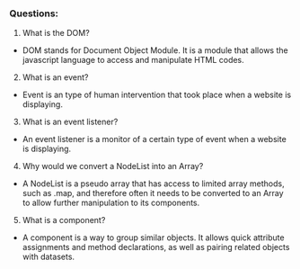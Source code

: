 ### Questions:
1. What is the DOM?
- DOM stands for Document Object Module.  It is a module that allows the javascript language to access and manipulate HTML codes.
2. What is an event?
- Event is an type of human intervention that took place when a website is displaying.
3. What is an event listener?
- An event listener is a monitor of a certain type of event when a website is displaying.
4. Why would we convert a NodeList into an Array?
- A NodeList is a pseudo array that has access to limited array methods, such as .map, and therefore often it needs to be converted to an Array to allow further manipulation to its components.
5. What is a component? 
- A component is a way to group similar objects.  It allows quick attribute assignments and method declarations, as well as pairing related objects with datasets.
